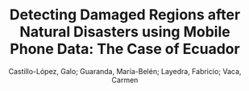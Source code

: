 ---
paperId: 56
author: Castillo-López, Galo; Guaranda, María-Belén; Layedra, Fabricio; Vaca, Carmen 
title: "Detecting Damaged Regions after Natural Disasters using Mobile Phone Data: The Case of Ecuador"
pdf: GUARANDA_LONG_56.pdf
poster: GUARANDA_LONG_56.png
alt: --
type: Oral
topic: Machine Learning
link: --
conference: neurips
year: 2020
tags: neurips-2020
---